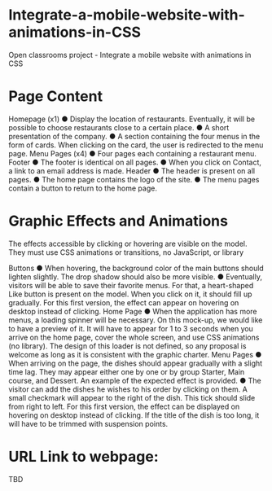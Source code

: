 # Integrate-a-mobile-website-with-animations-in-CSS
Open classrooms project - Integrate a mobile website with animations in CSS

# Page Content
Homepage (x1)
● Display the location of restaurants. Eventually, it will be possible to choose
restaurants close to a certain place.
● A short presentation of the company.
● A section containing the four menus in the form of cards. When clicking on the card,
the user is redirected to the menu page.
Menu Pages (x4)
● Four pages each containing a restaurant menu.
Footer
● The footer is identical on all pages.
● When you click on Contact, a link to an email address is made.
Header
● The header is present on all pages.
● The home page contains the logo of the site.
● The menu pages contain a button to return to the home page.

# Graphic Effects and Animations
The effects accessible by clicking or hovering are visible on the model. They must use CSS
animations or transitions, no JavaScript, or library

Buttons
● When hovering, the background color of the main buttons should lighten slightly. The
drop shadow should also be more visible.
● Eventually, visitors will be able to save their favorite menus. For that, a heart-shaped
Like button is present on the model. When you click on it, it should fill up gradually.
For this first version, the effect can appear on hovering on desktop instead of
clicking.
Home Page
● When the application has more menus, a loading spinner will be necessary. On this
mock-up, we would like to have a preview of it. It will have to appear for 1 to 3
seconds when you arrive on the home page, cover the whole screen, and use CSS
animations (no library). The design of this loader is not defined, so any proposal is
welcome as long as it is consistent with the graphic charter.
Menu Pages
● When arriving on the page, the dishes should appear gradually with a slight time lag.
They may appear either one by one or by group Starter, Main course, and Dessert.
An example of the expected effect is provided.
● The visitor can add the dishes he wishes to his order by clicking on them. A small
checkmark will appear to the right of the dish. This tick should slide from right to left.
For this first version, the effect can be displayed on hovering on desktop instead of
clicking. If the title of the dish is too long, it will have to be trimmed with suspension
points.

# URL Link to webpage: 
TBD